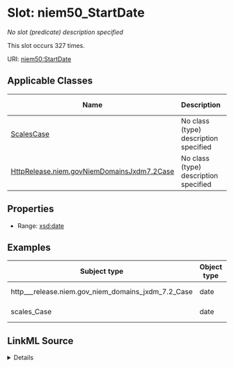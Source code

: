 

# Slot: niem50_StartDate


_No slot (predicate) description specified_






This slot occurs 327 times.


URI: [niem50:StartDate](http://release.niem.gov/niem/niem-core/5.0/StartDate)



<!-- no inheritance hierarchy -->





## Applicable Classes

| Name | Description | Modifies Slot |
| --- | --- | --- |
| [ScalesCase](../classes/ScalesCase.md) | No class (type) description specified |  yes  |
| [HttpRelease.niem.govNiemDomainsJxdm7.2Case](../classes/HttpRelease.niem.govNiemDomainsJxdm7.2Case.md) | No class (type) description specified |  yes  |







## Properties

* Range: [xsd:date](http://www.w3.org/2001/XMLSchema#date)






## Examples

| Subject type | Object type | Example subject | Example object | Occurrences |
| --- | --- | --- | --- | --- |
| http___release.niem.gov_niem_domains_jxdm_7.2_Case | date | scales:/CaseCivil | 2016-05-23 | 327 |
| scales_Case | date | scales:/CaseCivil | 2016-05-23 | 327 |




## LinkML Source

<details>

```yaml
name: niem50_StartDate
annotations:
  count:
    tag: count
    value: 327
description: No slot (predicate) description specified
examples:
- object:
    example_object: '2016-05-23'
    example_object_type: date
    example_predicate: niem50:StartDate
    example_subject: scales:/CaseCivil
    example_subject_type: http___release.niem.gov_niem_domains_jxdm_7.2_Case
- object:
    example_object: '2016-05-23'
    example_object_type: date
    example_predicate: niem50:StartDate
    example_subject: scales:/CaseCivil
    example_subject_type: scales_Case
from_schema: scales-kg
rank: 1000
slot_uri: niem50:StartDate
alias: niem50_StartDate
domain_of:
- http___release.niem.gov_niem_domains_jxdm_7.2_Case
- scales_Case
range: date

```
</details>